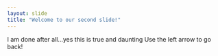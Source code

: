 ```yaml
---
layout: slide
title: "Welcome to our second slide!"
---
```

I am done after all...yes this is true  and daunting
Use the left arrow to go back!
